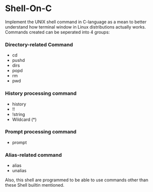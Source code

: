 # Shell-On-C
Implement the UNIX shell command in C-language as a mean to better understand how terminal window in Linux distributions actually works. Commands created can be seperated into 4 groups:


### Directory-related Command
- cd
- pushd
- dirs
- popd
- rm
- pwd
### History processing command
- history
- !!
- !string
- Wildcard (*)
### Prompt processing command
- prompt
### Alias-related command
- alias
- unalias

Also, this shell are programmed to be able to use commands other than these Shell builtin mentioned.
